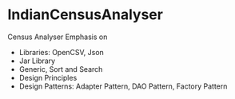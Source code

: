 # IndianCensusAnalyser
Census Analyser Emphasis on   
- Libraries: OpenCSV, Json  
- Jar Library  
- Generic, Sort and Search  
- Design Principles  
- Design Patterns: Adapter Pattern, DAO Pattern, Factory Pattern
